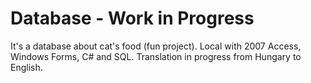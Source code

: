 # Database - Work in Progress
It's a database about cat's food (fun project). Local with 2007 Access, Windows Forms, C# and SQL.
Translation in progress from Hungary to English.
